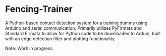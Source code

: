 # Fencing-Trainer
A Python-based contact detection system for a training dummy using Arduino and serial communication. Primarily utilizes PyFirmata and Standard Firmata to allow for Python code to be downloaded to Arduin; built with an edge detection filter and plotting functionality. 


Note: Work in progress. 
